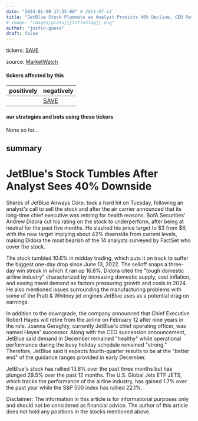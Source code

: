 ```yaml
---
date: "2024-01-09 17:25:00" # 2021-07-14
title: "JetBlue Stock Plummets as Analyst Predicts 40% Decline, CEO Retirement Adds to Turmoil"
# image: "images/plots/{{titleSlag}}.png"
author: "justin-guese"
draft: false
---
```

tickers:  <a href='https://finance.yahoo.com/quote/SAVE' target='_blank'>SAVE</a>

source: <a href='https://www.marketwatch.com/story/jetblues-stock-tumbles-after-analyst-sees-40-downside-be49769c' target='_blank'>MarketWatch</a>

#### tickers affected by this

| positively | negatively |
|------------|------------
|  | <a href='https://finance.yahoo.com/quote/SAVE' target='_blank'>SAVE</a> |

#### our strategies and bots using these tickers

None so far...

## summary

# JetBlue's Stock Tumbles After Analyst Sees 40% Downside

Shares of JetBlue Airways Corp. took a hard hit on Tuesday, following an analyst's call to sell the stock and after the air carrier announced that its long-time chief executive was retiring for health reasons. BofA Securities' Andrew Didora cut his rating on the stock to underperform, after being at neutral for the past five months. He slashed his price target to $3 from $6, with the new target implying about 42% downside from current levels, making Didora the most bearish of the 14 analysts surveyed by FactSet who cover the stock.

The stock tumbled 10.6% in midday trading, which puts it on track to suffer the biggest one-day drop since June 13, 2022. The selloff snaps a three-day win streak in which it ran up 16.8%. Didora cited the "tough domestic airline industry" characterized by increasing domestic supply, cost inflation, and easing travel demand as factors pressuring growth and costs in 2024. He also mentioned issues surrounding the manufacturing problems with some of the Pratt & Whitney jet engines JetBlue uses as a potential drag on earnings.

In addition to the downgrade, the company announced that Chief Executive Robert Hayes will retire from the airline on February 12 after nine years in the role. Joanna Geraghty, currently JetBlue's chief operating officer, was named Hayes' successor. Along with the CEO succession announcement, JetBlue said demand in December remained "healthy" while operational performance during the busy holiday schedule remained "strong." Therefore, JetBlue said it expects fourth-quarter results to be at the "better end" of the guidance ranges provided in early December.

JetBlue's stock has rallied 13.8% over the past three months but has plunged 29.5% over the past 12 months. The U.S. Global Jets ETF JETS, which tracks the performance of the airline industry, has gained 1.7% over the past year while the S&P 500 index has rallied 22.1%.

Disclaimer: The information in this article is for informational purposes only and should not be considered as financial advice. The author of this article does not hold any positions in the stocks mentioned above.